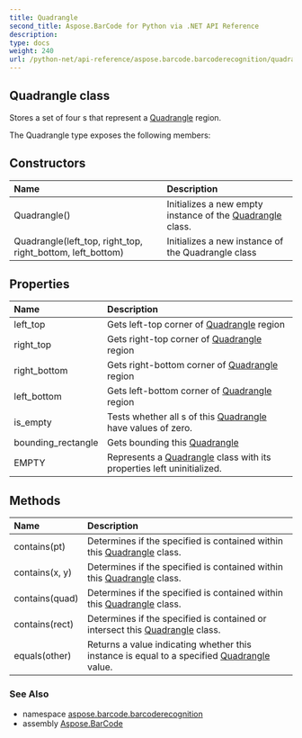 ```yaml
---
title: Quadrangle
second_title: Aspose.BarCode for Python via .NET API Reference
description: 
type: docs
weight: 240
url: /python-net/api-reference/aspose.barcode.barcoderecognition/quadrangle/
---
```


## Quadrangle class

Stores a set of four s that represent a [Quadrangle](/barcode/python-net/api-reference/aspose.barcode.barcoderecognition/quadrangle/) region.

The Quadrangle type exposes the following members:
## Constructors
| Name | Description |
| :- | :- |
|Quadrangle()|Initializes a new empty instance of the [Quadrangle](/barcode/python-net/api-reference/aspose.barcode.barcoderecognition/quadrangle/) class.|
|Quadrangle(left_top, right_top, right_bottom, left_bottom)|Initializes a new instance of the Quadrangle class|
## Properties
| Name | Description |
| :- | :- |
|left_top|Gets left-top corner  of [Quadrangle](/barcode/python-net/api-reference/aspose.barcode.barcoderecognition/quadrangle/) region|
|right_top|Gets right-top corner  of [Quadrangle](/barcode/python-net/api-reference/aspose.barcode.barcoderecognition/quadrangle/) region|
|right_bottom|Gets right-bottom corner  of [Quadrangle](/barcode/python-net/api-reference/aspose.barcode.barcoderecognition/quadrangle/) region|
|left_bottom|Gets left-bottom corner  of [Quadrangle](/barcode/python-net/api-reference/aspose.barcode.barcoderecognition/quadrangle/) region|
|is_empty|Tests whether all s of this [Quadrangle](/barcode/python-net/api-reference/aspose.barcode.barcoderecognition/quadrangle/) have values of zero.|
|bounding_rectangle|Gets  bounding this [Quadrangle](/barcode/python-net/api-reference/aspose.barcode.barcoderecognition/quadrangle/)|
|EMPTY|Represents a [Quadrangle](/barcode/python-net/api-reference/aspose.barcode.barcoderecognition/quadrangle/) class with its properties left uninitialized.|
## Methods
| Name | Description |
| :- | :- |
|contains(pt)|Determines if the specified  is contained within this [Quadrangle](/barcode/python-net/api-reference/aspose.barcode.barcoderecognition/quadrangle/) class.|
|contains(x, y)|Determines if the specified  is contained within this [Quadrangle](/barcode/python-net/api-reference/aspose.barcode.barcoderecognition/quadrangle/) class.|
|contains(quad)|Determines if the specified  is contained within this [Quadrangle](/barcode/python-net/api-reference/aspose.barcode.barcoderecognition/quadrangle/) class.|
|contains(rect)|Determines if the specified  is contained or intersect this [Quadrangle](/barcode/python-net/api-reference/aspose.barcode.barcoderecognition/quadrangle/) class.|
|equals(other)|Returns a value indicating whether this instance is equal to a specified [Quadrangle](/barcode/python-net/api-reference/aspose.barcode.barcoderecognition/quadrangle/) value.|

### See Also

* namespace [aspose.barcode.barcoderecognition](/barcode/python-net/api-reference/aspose.barcode.barcoderecognition/)
* assembly [Aspose.BarCode](/barcode/python-net/api-reference/)

